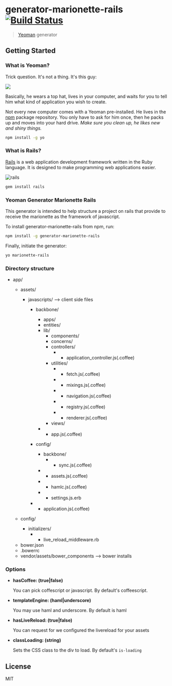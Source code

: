 # generator-marionette-rails [![Build Status](https://secure.travis-ci.org/SauloSilva/generator-marionette-rails.png?branch=master)](https://travis-ci.org/SauloSilva/generator-marionette-rails)

> [Yeoman](http://yeoman.io) generator

## Getting Started

### What is Yeoman?

Trick question. It's not a thing. It's this guy:

![](http://i.imgur.com/JHaAlBJ.png)

Basically, he wears a top hat, lives in your computer, and waits for you to tell him what kind of application you wish to create.

Not every new computer comes with a Yeoman pre-installed. He lives in the [npm](https://npmjs.org) package repository. You only have to ask for him once, then he packs up and moves into your hard drive. *Make sure you clean up, he likes new and shiny things.*

```bash
npm install -g yo
```

### What is Rails?

[Rails](http://guides.rubyonrails.org/getting_started.html) is a web application development framework written in the Ruby language. It is designed to make programming web applications easier.

![rails](http://rubyonrails.org/images/rails.png)

```bash
gem install rails
```

### Yeoman Generator Marionette Rails

This generator is intended to help structure a project on rails that provide to receive the marionette as the framework of javascript.

To install generator-marionette-rails from npm, run:

```bash
npm install -g generator-marionette-rails
```

Finally, initiate the generator:

```bash
yo marionette-rails
```

### Directory structure

- app/
    - assets/
      - javascripts/                --> client side files
        - backbone/
          - apps/
          - entities/
          - lib/
            - components/
            - concerns/
            - controllers/
              - * application_controller.js(.coffee)
            - utilities/
              - * fetch.js(.coffee)
              - * mixings.js(.coffee)
              - * navigation.js(.coffee)
              - * registry.js(.coffee)
              - * renderer.js(.coffee)
            - views/
          - * app.js(.coffee)
        - config/
          - backbone/
            - * sync.js(.coffee)
          - * assets.js(.coffee)
          - * hamlc.js(.coffee)
          - * settings.js.erb

        - * application.js(.coffee)
    
    - config/
      - initializers/
        - * live_reload_middleware.rb

    * bower.json
    * .bowerrc
    * vendor/assets/bower_components    --> bower installs


### Options

- **hasCoffee: (true|false)**

  You can pick coffescript or javascript. By default's coffeescript.

- **templateEngine: (haml|underscore)**
  
  You may use haml and underscore. By default is haml

- **hasLiveReload: (true|false)**
  
  You can request for we configured the livereload for your assets

- **classLoading: (string)**

  Sets the CSS class to the div to load. By default's `is-loading`

## License

MIT